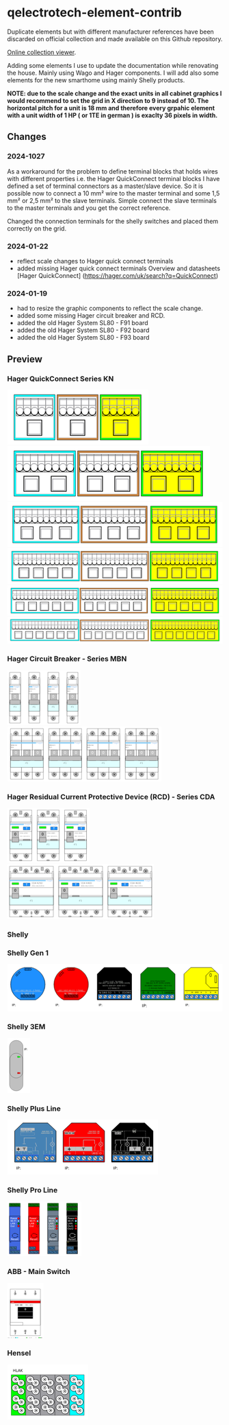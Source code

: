 # qelectrotech-element-contrib
Duplicate elements but with different manufacturer references have been discarded on official collection and made available on this Github repository.

[Online collection viewer](https://download.qelectrotech.org/qet/elements_contrib/index.html).

Adding some elements I use to update the documentation while renovating the house. Mainly using Wago and Hager components.
I will add also some elements for the new smarthome using mainly Shelly products.

__NOTE: due to the scale change and the exact units in all cabinet graphics I would recommend to set the grid in X direction to 9 instead of 10. The horizontal pitch for a unit is 18 mm  and therefore every grpahic element with a unit width of 1 HP ( or 1TE in german ) is exaclty 36 pixels in width.__

## Changes

### 2024-1027
As a workaround for the problem to define terminal blocks that holds wires with different properties i.e. the Hager QuickConnect terminal blocks I have defined a set of terminal connectors as a master/slave device.
So it is possible now to connect a 10 mm² wire to the master terminal and some 1,5 mm² or 2,5 mm² to the slave terminals. Simple connect the slave terminals to the master terminals and you get the correct reference.

Changed the connection terminals for the shelly switches and placed them correctly on the grid.

### 2024-01-22
* reflect scale changes to Hager quick connect terminals
* added missing Hager quick connect terminals
  Overview and datasheets [Hager QuickConnect] (https://hager.com/uk/search?q=QuickConnect)

### 2024-01-19
* had to resize the graphic components to reflect the scale change.
* added some missing Hager circuit breaker and RCD.
* added the old Hager System SL80 - F91 board
* added the old Hager System SL80 - F92 board
* added the old Hager System SL80 - F93 board

## Preview
### Hager QuickConnect Series KN
![Hager QuickConnect Terminals - Serie KN06](preview/hager/kn06.png)
![Hager QuickConnect Terminals - Series KN10](preview/hager/kn10.png)
![Hager QuickConnect Terminals - Series KN14](preview/hager/kn14.png)
![Hager QuickConnect Terminals - Series KN18](preview/hager/kn18.png)
![Hager QuickConnect Terminals - Series KN22](preview/hager/kn22.png)
![Hager QuickConnect Terminals - Series KN26](preview/hager/kn26.png)
### Hager Circuit Breaker - Series MBN
![Hager Circuit Breaker - Series MBN1xx](preview/hager/mbn1xx.png)
![Hager Circuit Breaker - Series MBN3xx](preview/hager/mbn3xx.png)
### Hager Residual Current Protective Device (RCD) - Series CDA
![Hager RCD - Series CDA2xx](preview/hager/cda2xx.png)
![Hager RCD - Series CDA4xx](preview/hager/cda4xx.png)
### Shelly
### Shelly Gen 1
![Elements of Generation 1 devices](preview/shelly/1_shelly_v1.png)
### Shelly 3EM
![Shelly 3 EM](preview/shelly/2_shelly_3em.png)
### Shelly Plus Line
![Elements of the Plus line](preview/shelly/3_shelly_plus.png)
### Shelly Pro Line
![Elements of the Pro line](preview/shelly/4_shelly_pro.png)
### ABB - Main Switch
![ABB E463/3KB](preview/abb/abb_e463.png)
### Hensel
![Hensel KKL54](preview/hensel/hens_kkl54.png)
